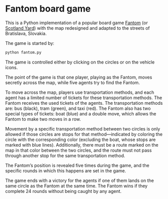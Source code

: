 # Fantom board game

This is a Python implementation of a popular board game [Fantom](https://www.ihrysko.sk/fantom-p13134) (or [Scotland Yard](https://boardgamegeek.com/boardgame/438/scotland-yard)) with the map redesigned and adapted to the streets of Bratislava, Slovakia.

The game is started by:

```python
python fantom.py
```

The game is controlled either by clicking on the circles or on the vehicle icons.

The point of the game is that one player, playing as the Fantom, moves secretly across the map, while five agents try to find the Fantom.

To move across the map, players use transportation methods, and each agent has a limited number of tickets for these transportation methods. The Fantom receives the used tickets of the agents. The transportation methods are: bus (black), tram (green), and taxi (red). The Fantom also has two special types of tickets: boat (blue) and a double move, which allows the Fantom to make two moves in a row.

Movement by a specific transportation method between two circles is only allowed if those circles are stops for that method—indicated by coloring the circle with the corresponding color (excluding the boat, whose stops are marked with blue lines). Additionally, there must be a route marked on the map in that color between the two circles, and the route must not pass through another stop for the same transportation method.

The Fantom’s position is revealed five times during the game, and the specific rounds in which this happens are set in the game.

The game ends with a victory for the agents if one of them lands on the same circle as the Fantom at the same time. The Fantom wins if they complete 24 rounds without being caught by any agent.
